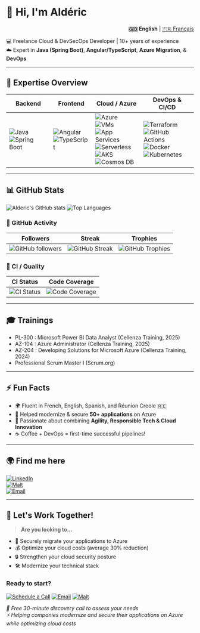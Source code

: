 # 👋 Hi, I'm Aldéric

<div align="right">
  <b>🇬🇧 English</b> | <a href="https://github.com/alderichoarau/alderichoarau/blob/main/README.fr.md">🇫🇷 Français</a>
</div>  

💻 Freelance Cloud & DevSecOps Developer | 10+ years of experience  
☁️ Expert in **Java (Spring Boot)**, **Angular/TypeScript**, **Azure Migration**, & **DevOps**  

---

## 🚀 Expertise Overview

| **Backend** | **Frontend** | **Cloud / Azure** | **DevOps & CI/CD** |
|-------------|-------------|-----------------|------------------|
| ![Java](https://img.shields.io/badge/Java-ED8B00?style=for-the-badge&logo=openjdk&logoColor=white) <br> ![Spring Boot](https://img.shields.io/badge/Spring_Boot-6DB33F?style=for-the-badge&logo=springboot&logoColor=white) | ![Angular](https://img.shields.io/badge/Angular-DD0031?style=for-the-badge&logo=angular&logoColor=white) <br> ![TypeScript](https://img.shields.io/badge/TypeScript-3178C6?style=for-the-badge&logo=typescript&logoColor=white) | ![Azure](https://img.shields.io/badge/Microsoft_Azure-0089D6?style=for-the-badge&logo=microsoft-azure&logoColor=white) <br> ![VMs](https://img.shields.io/badge/Azure_VM-0078D4?style=for-the-badge&logo=microsoft-azure&logoColor=white) <br> ![App Services](https://img.shields.io/badge/Azure_App_Service-0089D6?style=for-the-badge&logo=microsoft-azure&logoColor=white) <br> ![Serverless](https://img.shields.io/badge/Azure_Functions-6DB33F?style=for-the-badge&logo=azure-functions&logoColor=white) <br> ![AKS](https://img.shields.io/badge/Azure_AKS-326CE5?style=for-the-badge&logo=kubernetes&logoColor=white) <br> ![Cosmos DB](https://img.shields.io/badge/Azure_CosmosDB-512BD4?style=for-the-badge&logo=azure-cosmosdb&logoColor=white) | ![Terraform](https://img.shields.io/badge/Terraform-623CE4?style=for-the-badge&logo=terraform&logoColor=white) <br> ![GitHub Actions](https://img.shields.io/badge/GitHub_Actions-2088FF?style=for-the-badge&logo=github-actions&logoColor=white) <br> ![Docker](https://img.shields.io/badge/Docker-2496ED?style=for-the-badge&logo=docker&logoColor=white) <br> ![Kubernetes](https://img.shields.io/badge/Kubernetes-326CE5?style=for-the-badge&logo=kubernetes&logoColor=white) |

---

## 📊 GitHub Stats

![Alderic's GitHub stats](https://github-readme-stats.vercel.app/api?username=alderichoarau&show_icons=true&theme=radical)
![Top Languages](https://github-readme-stats.vercel.app/api/top-langs/?username=alderichoarau&layout=compact&theme=radical)

### 🔹 GitHub Activity
| Followers | Streak | Trophies |
|-----------|--------|----------|
| ![GitHub followers](https://img.shields.io/github/followers/alderichoarau?style=for-the-badge&logo=github&label=Followers) | ![GitHub Streak](https://github-readme-streak-stats.herokuapp.com/?user=alderichoarau&theme=radical) | ![GitHub Trophies](https://github-profile-trophy.vercel.app/?username=alderichoarau) |

### 🔹 CI / Quality
| CI Status | Code Coverage |
|-----------|---------------|
| ![CI Status](https://github.com/alderichoarau/alderic-repo/actions/workflows/ci.yml/badge.svg) | ![Code Coverage](https://img.shields.io/codecov/c/github/alderichoarau/alderic-repo) |

---

## 🎓 Trainings
- PL-300 : Microsoft Power BI Data Analyst (Cellenza Training, 2025)  
- AZ-104 : Azure Administrator (Cellenza Training, 2025)  
- AZ-204 : Developing Solutions for Microsoft Azure (Cellenza Training, 2024)  
- Professional Scrum Master I (Scrum.org)  

---

## ⚡ Fun Facts
- 🌍 Fluent in French, English, Spanish, and Réunion Creole 🇷🇪  
- 🚀 Helped modernize & secure **50+ applications** on Azure  
- 🏃 Passionate about combining **Agility, Responsible Tech & Cloud Innovation**  
- ☕ Coffee + DevOps = first-time successful pipelines!  

---

## 🌍 Find me here
[![LinkedIn](https://img.shields.io/badge/LinkedIn-0A66C2?style=for-the-badge&logo=linkedin&logoColor=white)](https://www.linkedin.com/in/alderichoarau)  
[![Malt](https://img.shields.io/badge/Malt-FF3366?style=for-the-badge&logo=databricks&logoColor=white)](https://www.malt.fr/profile/alderichoarau)  
[![Email](https://img.shields.io/badge/Email-D14836?style=for-the-badge&logo=gmail&logoColor=white)](mailto:alderic.hoarau@gmail.com)  

---

## 🤝 Let's Work Together!

> **Are you looking to...**
- 🚀 Securely migrate your applications to Azure
- 💰 Optimize your cloud costs (average 30% reduction)
- 🔒 Strengthen your cloud security posture
- 🛠️ Modernize your technical stack

### Ready to start?
[![Schedule a Call](https://img.shields.io/badge/Schedule_a_Call-30m-blue?style=for-the-badge&logo=microsoft-teams)](https://calendly.com/alderic-hoarau)
[![Email](https://img.shields.io/badge/Email-Discuss_your_project-red?style=for-the-badge&logo=gmail)](mailto:alderic.hoarau@gmail.com)
[![Malt](https://img.shields.io/badge/Malt-FF3366?style=for-the-badge&logo=databricks&logoColor=white)](https://www.malt.fr/profile/alderichoarau)  

*🎯 Free 30-minute discovery call to assess your needs*  
*⚡ Helping companies modernize and secure their applications on Azure while optimizing cloud costs*